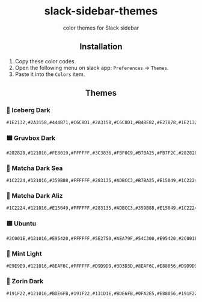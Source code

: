 <h1 align="center">slack-sidebar-themes</h1>

<p align="center">color themes for Slack sidebar</p>

<h2 align="center">Installation</h2>

1. Copy these color codes.
2. Open the following menu on slack app: `Preferences` -> `Themes`.
3. Paste it into the `Colors` item.

<h2 align="center">Themes</h2>


### 🧊 Iceberg Dark

```csv
#1E2132,#2A3158,#444B71,#C6C8D1,#2A3158,#C6C8D1,#B4BE82,#E27878,#1E2132,#C6C8D1
```

### 🟧 Gruvbox Dark

```csv
#282828,#121016,#FE8019,#FFFFFF,#3C3836,#FBF0C9,#B7BA25,#FB7F2C,#282828,#FBF0C9
```
### 🧉 Matcha Dark Sea

```csv
#1C2224,#121016,#359B88,#FFFFFF,#283135,#ADBCC3,#B7BA25,#E15049,#1C2224,#FFFFFF
```

### 🗻 Matcha Dark Aliz

```csv
#1C2224,#121016,#E15049,#FFFFFF,#283135,#ADBCC3,#359B88,#E15049,#1C2224,#FFFFFF
```
### 🟥 Ubuntu

```csv
#2C001E,#121016,#E95420,#FFFFFF,#5E2750,#AEA79F,#54C300,#E95420,#2C001E,#FFFFFF
```

### 🌿 Mint Light

```csv
#E9E9E9,#121016,#8EAF6C,#FFFFFF,#D9D9D9,#3D3D3D,#8EAF6C,#E88056,#D9D9D9,#3D3D3D
```
### 🔷 Zorin Dark

```csv
#191F22,#121016,#BDE6FB,#191F22,#131D1E,#BDE6FB,#0FA2E5,#E88056,#191F22,#BDE6FB
```
